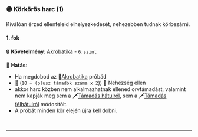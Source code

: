 ### 🟣 Körkörös harc (1)

Kiválóan érzed ellenfeleid elhelyezkedését, nehezebben tudnak körbezárni.
#### 1. fok

🔒 **Követelmény**: [Akrobatika](../kepzettsegek/akrobatika.md) - `6.szint`

🌟 **Hatás**:
- Ha megdobod az 🔵[Akrobatika](../kepzettsegek/akrobatika.md) próbád
- 👀 (`10 + (plusz támadók száma x 2`)) 👀 Nehézség ellen
- akkor harc közben nem alkalmazhatnak ellened orvtámadást, valamint nem kapják meg sem a 🗡️[Támadás hátulról](../064_01_harci_helyzetek.md#támadás-hátulról), sem a 🗡️[Támadás félhátulról](../064_01_harci_helyzetek.md) módosítóit.
- A próbát minden kör elején újra kell dobni.

<br />

---
